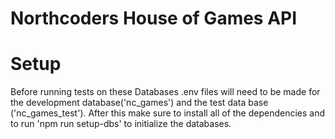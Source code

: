 # Northcoders House of Games API

# Setup
Before running tests on these Databases .env files will need to be made for the development database('nc_games') and the test data base ('nc_games_test'). After this make sure to install all of the dependencies and to run 'npm run setup-dbs' to initialize the databases. 

